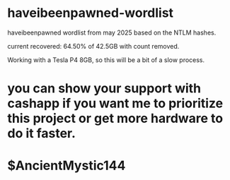 # haveibeenpawned-wordlist
haveibeenpawned wordlist from may 2025 based on the NTLM hashes.

current recovered: 64.50% of 42.5GB with count removed. 


Working with a Tesla P4 8GB, so this will be a bit of a slow process. 

# you can show your support with cashapp if you want me to prioritize this project or get more hardware to do it faster. 
# $AncientMystic144

